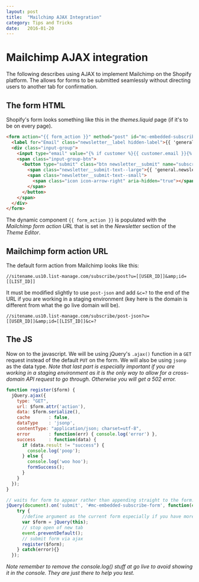 ```yaml
---
layout: post
title:  "Mailchimp AJAX Integration"
category: Tips and Tricks
date:   2016-01-20
---
```


# Mailchimp AJAX integration

The following describes using AJAX to implement Mailchimp on the Shopify platform. The allows for forms to be submitted seamlessly without directing users to another tab for confirmation.

## The form HTML

Shopify's form looks something like this in the *themes.liquid* page (if it's to be on every page).

```HTML
<form action="{{ form_action }}" method="post" id="mc-embedded-subscribe-form" name="mc-embedded-subscribe-form" target="_blank">
  <label for="Email" class="newsletter__label hidden-label">{{ 'general.newsletter_form.newsletter_email' | t }}</label>
  <div class="input-group">
    <input type="email" value="{% if customer %}{{ customer.email }}{% endif %}" placeholder="{{ 'general.newsletter_form.newsletter_email' | t }}" name="EMAIL" id="Email" class="input-group-field newsletter__input" autocorrect="off" autocapitalize="off">
    <span class="input-group-btn">
      <button type="submit" class="btn newsletter__submit" name="subscribe" id="Subscribe">
        <span class="newsletter__submit-text--large">{{ 'general.newsletter_form.submit' | t }}</span>
        <span class="newsletter__submit-text--small">
          <span class="icon icon-arrow-right" aria-hidden="true"></span>
        </span>
      </button>
    </span>
  </div>
</form>
```

The dynamic component `{{ form_action }}` is populated with the *Mailchimp form action URL* that is set in the *Newsletter* section of the *Theme Editor*.

## Mailchimp form action URL

The default form action from Mailchimp looks like this:

```
//sitename.us10.list-manage.com/subscribe/post?u=[[USER_ID]]&amp;id=[[LIST_ID]]
```

It must be modified slightly to use `post-json` and add `&c=?` to the end of the URL if you are working in a staging environment (key here is the domain is different from what the go live domain will be).

```
//sitename.us10.list-manage.com/subscribe/post-json?u=[[USER_ID]]&amp;id=[[LIST_ID]]&c=?
```

## The JS

Now on to the javascript. We will be using jQuery's `.ajax()` function in a `GET` request instead of the default `PUT` on the form. We will also be using `jsonp` as the data type. *Note that last part is especially important if you are working in a staging environment as it is the only way to allow for a cross-domain API request to go through. Otherwise you will get a 502 error.*

```js
function register($form) {
  jQuery.ajax({
    type: "GET",
    url: $form.attr('action'),
    data: $form.serialize(),
    cache       : false,
    dataType    : 'jsonp',
    contentType: "application/json; charset=utf-8",
    error       : function(err) { console.log('error') },
    success     : function(data) {
      if (data.result != "success") {
        console.log('poop');
      } else {
        console.log('woo hoo');
        formSuccess();
      }
    }
  });
}

// waits for form to appear rather than appending straight to the form. Also helps if you have more than one type of form that you want to use this action on.
jQuery(document).on('submit', '#mc-embedded-subscribe-form', function(event) {
    try {
      //define argument as the current form especially if you have more than one
      var $form = jQuery(this);
      // stop open of new tab
      event.preventDefault();
      // submit form via ajax
      register($form);
    } catch(error){}
  });
```

*Note remember to remove the console.log() stuff at go live to avoid showing it in the console. They are just there to help you test.*
